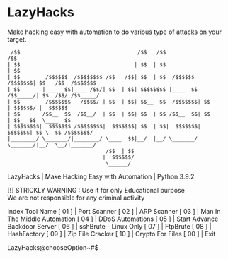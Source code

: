 # LazyHacks
Make hacking easy with automation to do various type of attacks on your target.

                                                                                                                                    
     /$$                                     /$$   /$$                     /$$                                                      
    | $$                                    | $$  | $$                    | $$                                                      
    | $$        /$$$$$$  /$$$$$$$$ /$$   /$$| $$  | $$  /$$$$$$   /$$$$$$$| $$   /$$  /$$$$$$$                                      
    | $$       |____  $$|____ /$$/| $$  | $$| $$$$$$$$ |____  $$ /$$_____/| $$  /$$/ /$$_____/                                      
    | $$        /$$$$$$$   /$$$$/ | $$  | $$| $$__  $$  /$$$$$$$| $$      | $$$$$$/ |  $$$$$$                                       
    | $$       /$$__  $$  /$$__/  | $$  | $$| $$  | $$ /$$__  $$| $$      | $$_  $$  \____  $$                                      
    | $$$$$$$$|  $$$$$$$ /$$$$$$$$|  $$$$$$$| $$  | $$|  $$$$$$$|  $$$$$$$| $$ \  $$ /$$$$$$$/                                      
    |________/ \_______/|________/ \____  $$|__/  |__/ \_______/ \_______/|__/  \__/|_______/                                       
                                   /$$  | $$                                                                                        
                                  |  $$$$$$/                                                                                        
                                   \______/                                                                                         
                                                                                                                                    

  LazyHacks | Make Hacking Easy with Automation | Python 3.9.2                                                                      
                                                                                                                                    
  [!] STRICKLY WARNING : Use it for only Educational purpose                                                                        
      We are not responsible for any criminal activity                                                                              
                                                                                                                                    
                                                                                                                                    
 Index            Tool Name
[  01  ]     |    Port Scanner
[  02  ]     |    ARP Scanner
[  03  ]     |    Man In The Middle Automation
[  04  ]     |    DDoS Automations
[  05  ]     |    Start Advance Backdoor Server
[  06  ]     |    sshBrute - Linux Only
[  07  ]     |    FtpBrute
[  08  ]     |    HashFactory
[  09  ]     |    Zip File Cracker
[  10  ]     |    Crypto For Files
[  00  ]     |    Exit

LazyHacks@chooseOption~#$                                      

